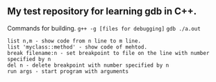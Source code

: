 My test repository for learning gdb in C++.
---

Commands for building.
`g++ -g [files for debugging]`
`gdb ./a.out`


```
list n,m - show code from n line to m line.
list 'myclass::method' - show code of mehtod.
break filename:n - set breakpoint to file on the line with number specified by n
del n - delete breakpoint with number specified by n
run args - start program with arguments
```
